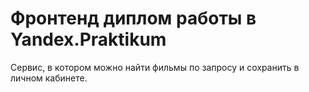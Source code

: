 # Фронтенд диплом работы в Yandex.Praktikum

Сервис, в котором можно найти фильмы по запросу и сохранить в личном кабинете.
